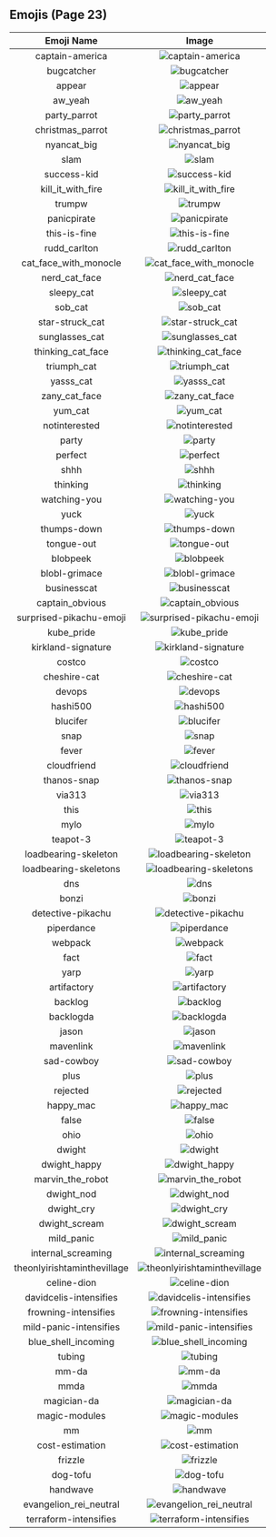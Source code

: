 
## Emojis (Page 23)
|Emoji Name|Image|
| :-: | :-: |
|captain-america| ![captain-america](/output/captain-america.jpg)|
|bugcatcher| ![bugcatcher](/output/bugcatcher.png)|
|appear| ![appear](/output/appear.gif)|
|aw_yeah| ![aw_yeah](/output/aw_yeah.gif)|
|party_parrot| ![party_parrot](/output/party_parrot.gif)|
|christmas_parrot| ![christmas_parrot](/output/christmas_parrot.gif)|
|nyancat_big| ![nyancat_big](/output/nyancat_big.gif)|
|slam| ![slam](/output/slam.gif)|
|success-kid| ![success-kid](/output/success-kid.png)|
|kill_it_with_fire| ![kill_it_with_fire](/output/kill_it_with_fire.gif)|
|trumpw| ![trumpw](/output/trumpw.png)|
|panicpirate| ![panicpirate](/output/panicpirate.gif)|
|this-is-fine| ![this-is-fine](/output/this-is-fine.gif)|
|rudd_carlton| ![rudd_carlton](/output/rudd_carlton.gif)|
|cat_face_with_monocle| ![cat_face_with_monocle](/output/cat_face_with_monocle.png)|
|nerd_cat_face| ![nerd_cat_face](/output/nerd_cat_face.png)|
|sleepy_cat| ![sleepy_cat](/output/sleepy_cat.png)|
|sob_cat| ![sob_cat](/output/sob_cat.png)|
|star-struck_cat| ![star-struck_cat](/output/star-struck_cat.png)|
|sunglasses_cat| ![sunglasses_cat](/output/sunglasses_cat.png)|
|thinking_cat_face| ![thinking_cat_face](/output/thinking_cat_face.png)|
|triumph_cat| ![triumph_cat](/output/triumph_cat.png)|
|yasss_cat| ![yasss_cat](/output/yasss_cat.png)|
|zany_cat_face| ![zany_cat_face](/output/zany_cat_face.png)|
|yum_cat| ![yum_cat](/output/yum_cat.png)|
|notinterested| ![notinterested](/output/notinterested.gif)|
|party| ![party](/output/party.gif)|
|perfect| ![perfect](/output/perfect.gif)|
|shhh| ![shhh](/output/shhh.gif)|
|thinking| ![thinking](/output/thinking.gif)|
|watching-you| ![watching-you](/output/watching-you.gif)|
|yuck| ![yuck](/output/yuck.gif)|
|thumps-down| ![thumps-down](/output/thumps-down.gif)|
|tongue-out| ![tongue-out](/output/tongue-out.gif)|
|blobpeek| ![blobpeek](/output/blobpeek.png)|
|blobl-grimace| ![blobl-grimace](/output/blobl-grimace.gif)|
|businesscat| ![businesscat](/output/businesscat.jpg)|
|captain_obvious| ![captain_obvious](/output/captain_obvious.png)|
|surprised-pikachu-emoji| ![surprised-pikachu-emoji](/output/surprised-pikachu-emoji.png)|
|kube_pride| ![kube_pride](/output/kube_pride.png)|
|kirkland-signature| ![kirkland-signature](/output/kirkland-signature.png)|
|costco| ![costco](/output/costco.png)|
|cheshire-cat| ![cheshire-cat](/output/cheshire-cat.jpg)|
|devops| ![devops](/output/devops.png)|
|hashi500| ![hashi500](/output/hashi500.png)|
|blucifer| ![blucifer](/output/blucifer.png)|
|snap| ![snap](/output/snap.gif)|
|fever| ![fever](/output/fever.gif)|
|cloudfriend| ![cloudfriend](/output/cloudfriend.png)|
|thanos-snap| ![thanos-snap](/output/thanos-snap.gif)|
|via313| ![via313](/output/via313.png)|
|this| ![this](/output/this.gif)|
|mylo| ![mylo](/output/mylo.png)|
|teapot-3| ![teapot-3](/output/teapot-3.jpg)|
|loadbearing-skeleton| ![loadbearing-skeleton](/output/loadbearing-skeleton.png)|
|loadbearing-skeletons| ![loadbearing-skeletons](/output/loadbearing-skeletons)|
|dns| ![dns](/output/dns.png)|
|bonzi| ![bonzi](/output/bonzi.png)|
|detective-pikachu| ![detective-pikachu](/output/detective-pikachu.png)|
|piperdance| ![piperdance](/output/piperdance.gif)|
|webpack| ![webpack](/output/webpack.png)|
|fact| ![fact](/output/fact.png)|
|yarp| ![yarp](/output/yarp.jpg)|
|artifactory| ![artifactory](/output/artifactory.png)|
|backlog| ![backlog](/output/backlog.png)|
|backlogda| ![backlogda](/output/backlogda.png)|
|jason| ![jason](/output/jason.png)|
|mavenlink| ![mavenlink](/output/mavenlink.png)|
|sad-cowboy| ![sad-cowboy](/output/sad-cowboy.png)|
|plus| ![plus](/output/plus)|
|rejected| ![rejected](/output/rejected.jpg)|
|happy_mac| ![happy_mac](/output/happy_mac.png)|
|false| ![false](/output/false.png)|
|ohio| ![ohio](/output/ohio.png)|
|dwight| ![dwight](/output/dwight.png)|
|dwight_happy| ![dwight_happy](/output/dwight_happy.png)|
|marvin_the_robot| ![marvin_the_robot](/output/marvin_the_robot.png)|
|dwight_nod| ![dwight_nod](/output/dwight_nod.gif)|
|dwight_cry| ![dwight_cry](/output/dwight_cry.png)|
|dwight_scream| ![dwight_scream](/output/dwight_scream.png)|
|mild_panic| ![mild_panic](/output/mild_panic.png)|
|internal_screaming| ![internal_screaming](/output/internal_screaming)|
|theonlyirishtaminthevillage| ![theonlyirishtaminthevillage](/output/theonlyirishtaminthevillage.png)|
|celine-dion| ![celine-dion](/output/celine-dion.png)|
|davidcelis-intensifies| ![davidcelis-intensifies](/output/davidcelis-intensifies.gif)|
|frowning-intensifies| ![frowning-intensifies](/output/frowning-intensifies.gif)|
|mild-panic-intensifies| ![mild-panic-intensifies](/output/mild-panic-intensifies.gif)|
|blue_shell_incoming| ![blue_shell_incoming](/output/blue_shell_incoming.gif)|
|tubing| ![tubing](/output/tubing.jpg)|
|mm-da| ![mm-da](/output/mm-da.png)|
|mmda| ![mmda](/output/mmda)|
|magician-da| ![magician-da](/output/magician-da)|
|magic-modules| ![magic-modules](/output/magic-modules.png)|
|mm| ![mm](/output/mm)|
|cost-estimation| ![cost-estimation](/output/cost-estimation.png)|
|frizzle| ![frizzle](/output/frizzle.jpg)|
|dog-tofu| ![dog-tofu](/output/dog-tofu.png)|
|handwave| ![handwave](/output/handwave.gif)|
|evangelion_rei_neutral| ![evangelion_rei_neutral](/output/evangelion_rei_neutral.png)|
|terraform-intensifies| ![terraform-intensifies](/output/terraform-intensifies.gif)|